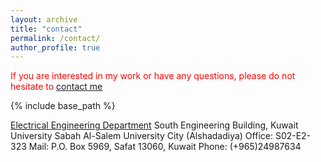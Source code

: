 ```yaml
---
layout: archive
title: "contact"
permalink: /contact/
author_profile: true
---
```

<span style="color:red;"> If you are interested in my work or have any questions, please do not hesitate to [contact me](mailto:hashem.mohammad@ku.edu.kw) </span>


{% include base_path %}

[Electrical Engineering Department](https://kuweb.ku.edu.kw/COEP/EngineeringPrograms/ElecEng/index.htm)
South Engineering Building, Kuwait University
Sabah Al-Salem University City (Alshadadiya)
Office: S02-E2-323
Mail: P.O. Box 5969, Safat 13060, Kuwait
Phone: (+965)24987634


